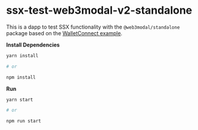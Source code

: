 # ssx-test-web3modal-v2-standalone

This is a dapp to test SSX functionality with the `@web3modal/standalone` package based on the [WalletConnect example](https://github.com/WalletConnect/web-examples/blob/main/dapps/react-dapp-v2-with-ethers).

**Install Dependencies**

```bash
yarn install 

# or 

npm install
```

**Run**

``` bash
yarn start

# or

npm run start
```